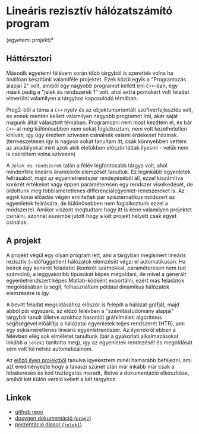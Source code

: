 # Lineáris rezisztív hálózatszámító program
(egyetemi projekt)²

## Háttérsztori

Második egyetemi félévem során több tárgyból is szerették volna ha önállóan készítünk valamiféle projektet. Ezek közül egyik a "Programozás alapjai 2" volt, amiből egy nagyobb programot kellett írni `C++`-ban, egy másik pedig a "jelek és rendszerek 1" volt, ahol extra pontokért volt feladat elmerülni valamilyen a tárgyhoz kapcsolódó témában.

Prog2-ből a téma a `C++` nyelv és az objektumorientált szoftverfejlesztés volt, és ennek mentén kellett valamilyen nagyobb programot írni, akár saját magunk által választott témában. Programozni nem most kezdtem el, és bár `C++`-al még különösebben nem sokat foglalkoztam, nem volt kezelhetetlen kihívás, így úgy éreztem szívesen csinálnék valami érdekeset házinak.
(természetesen így is nagyon sokat tanultam itt, csak könnyebben vettem az akadályokat mint azok akik életükben először láttak ilyesmi - velük nem is cseréltem volna szívesen)

A `Jelek és rendszerek` talán a félév legfontosabb tárgya volt, ahol mindenféle lineáris áramkörök elemzését tanultuk. Ez leginkább egyenletek felírásából, majd az egyenletrendszer rendezéséből áll, ezzel kiszámítva konkrét értékeket vagy éppen paraméteresen egy rendszer viselkedését, de oldottunk meg többismeretlenes differenciálegyenlet-rendszereket is. Az egyik korai előadás végén említettek pár szisztematikus módszert az egyenletek felírására, de különösebben nem foglalkoztunk ezzel a módszerrel. Amikor viszont megtudtam hogy itt is kéne valamilyen projektet csinálni, azonnal eszembe jutott hogy a két projekt helyett csak egyet csinálok.

## A projekt

A projekt végül egy olyan program lett, ami a tárgyban megismert lineáris rezisztív (~időfüggetlen) hálózatok elemzését végzi el automatikusan. Ha beírok egy konkrét feladatot (konkrét számokkal, paraméteresen nem tud számolni), a leggyakoribb típusokat képes megoldani, de mivel a generált egyenletrendszert képes Matlab-kódként exportálni, ezért más feladatok megoldásában is segít, felhasználtam például dinamikus hálózatok elemzésére is így.

A bevitt feladat megoldásához először is felépíti a hálózat gráfját, majd abból pár egyszerű, az előző félévben a "számítástudomány alapjai" tárgyból tanult (illetve azokhoz hasonló) gráfelméleti algoritmus segítségével előállítja a hálózatai egyenletek teljes rendszerét (HTR), ami egy sokismeretlenes lineáris egyenletrendszer. Az ilyenekről ebben a félévben elég sok elméletet tanultunk (bár a gyakorlati alkalmazásokat inkább a `jelek1` tanította meg), így az egyenletek rendezését és megoldását sem volt túl nehéz automatizálnom.

Az [előző ilyen projektből](s502.md) tanulva igyekeztem minél hamarabb befejezni, ami azt eredményezte hogy a tavaszi szünet után már inkább már csak a hibakeresés és kód tisztogatás maradt, illetve a dokumentáció elkészítése, amiből két külön verzió kellett a két tárgyhoz.

## Linkek

- [github repó](https://github.com/Sasszem/Jelek)
- [doxygen dokumentáció (`prog2`)](https://sasszem.github.io/Jelek/index.html)
- [prezentáció diasor (`jelek1`)](linresprezi.pptx)